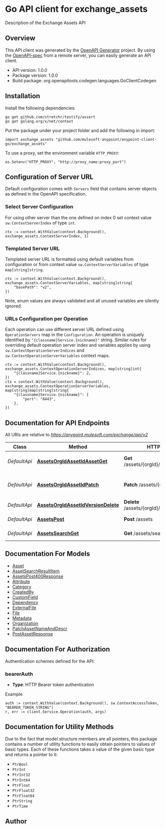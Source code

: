 # Go API client for exchange_assets

Description of the Exchange Assets API

## Overview
This API client was generated by the [OpenAPI Generator](https://openapi-generator.tech) project.  By using the [OpenAPI-spec](https://www.openapis.org/) from a remote server, you can easily generate an API client.

- API version: 1.0.0
- Package version: 1.0.0
- Build package: org.openapitools.codegen.languages.GoClientCodegen

## Installation

Install the following dependencies:

```shell
go get github.com/stretchr/testify/assert
go get golang.org/x/net/context
```

Put the package under your project folder and add the following in import:

```golang
import exchange_assets "github.com/mulesoft-anypoint/anypoint-client-go/exchange_assets"
```

To use a proxy, set the environment variable `HTTP_PROXY`:

```golang
os.Setenv("HTTP_PROXY", "http://proxy_name:proxy_port")
```

## Configuration of Server URL

Default configuration comes with `Servers` field that contains server objects as defined in the OpenAPI specification.

### Select Server Configuration

For using other server than the one defined on index 0 set context value `sw.ContextServerIndex` of type `int`.

```golang
ctx := context.WithValue(context.Background(), exchange_assets.ContextServerIndex, 1)
```

### Templated Server URL

Templated server URL is formatted using default variables from configuration or from context value `sw.ContextServerVariables` of type `map[string]string`.

```golang
ctx := context.WithValue(context.Background(), exchange_assets.ContextServerVariables, map[string]string{
	"basePath": "v2",
})
```

Note, enum values are always validated and all unused variables are silently ignored.

### URLs Configuration per Operation

Each operation can use different server URL defined using `OperationServers` map in the `Configuration`.
An operation is uniquely identified by `"{classname}Service.{nickname}"` string.
Similar rules for overriding default operation server index and variables applies by using `sw.ContextOperationServerIndices` and `sw.ContextOperationServerVariables` context maps.

```golang
ctx := context.WithValue(context.Background(), exchange_assets.ContextOperationServerIndices, map[string]int{
	"{classname}Service.{nickname}": 2,
})
ctx = context.WithValue(context.Background(), exchange_assets.ContextOperationServerVariables, map[string]map[string]string{
	"{classname}Service.{nickname}": {
		"port": "8443",
	},
})
```

## Documentation for API Endpoints

All URIs are relative to *https://anypoint.mulesoft.com/exchange/api/v2*

Class | Method | HTTP request | Description
------------ | ------------- | ------------- | -------------
*DefaultApi* | [**AssetsOrgIdAssetIdAssetGet**](docs/DefaultApi.md#assetsorgidassetidassetget) | **Get** /assets/{orgId}/{assetId}/asset | Get one specific Asset
*DefaultApi* | [**AssetsOrgIdAssetIdPatch**](docs/DefaultApi.md#assetsorgidassetidpatch) | **Patch** /assets/{orgId}/{assetId} | update Asset name and description
*DefaultApi* | [**AssetsOrgIdAssetIdVersionDelete**](docs/DefaultApi.md#assetsorgidassetidversiondelete) | **Delete** /assets/{orgId}/{assetId}/{version} | Delete an asset
*DefaultApi* | [**AssetsPost**](docs/DefaultApi.md#assetspost) | **Post** /assets | Create a new asset
*DefaultApi* | [**AssetsSearchGet**](docs/DefaultApi.md#assetssearchget) | **Get** /assets/search | Search for assets


## Documentation For Models

 - [Asset](docs/Asset.md)
 - [AssetSearchResultItem](docs/AssetSearchResultItem.md)
 - [AssetsPost400Response](docs/AssetsPost400Response.md)
 - [Attribute](docs/Attribute.md)
 - [Category](docs/Category.md)
 - [CreatedBy](docs/CreatedBy.md)
 - [CustomField](docs/CustomField.md)
 - [Dependency](docs/Dependency.md)
 - [ExternalFile](docs/ExternalFile.md)
 - [File](docs/File.md)
 - [Metadata](docs/Metadata.md)
 - [Organization](docs/Organization.md)
 - [PatchAssetNameAndDescr](docs/PatchAssetNameAndDescr.md)
 - [PostAssetResponse](docs/PostAssetResponse.md)


## Documentation For Authorization


Authentication schemes defined for the API:
### bearerAuth

- **Type**: HTTP Bearer token authentication

Example

```golang
auth := context.WithValue(context.Background(), sw.ContextAccessToken, "BEARER_TOKEN_STRING")
r, err := client.Service.Operation(auth, args)
```


## Documentation for Utility Methods

Due to the fact that model structure members are all pointers, this package contains
a number of utility functions to easily obtain pointers to values of basic types.
Each of these functions takes a value of the given basic type and returns a pointer to it:

* `PtrBool`
* `PtrInt`
* `PtrInt32`
* `PtrInt64`
* `PtrFloat`
* `PtrFloat32`
* `PtrFloat64`
* `PtrString`
* `PtrTime`

## Author



